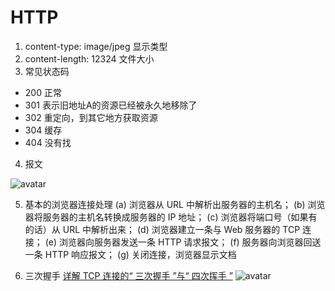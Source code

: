 # HTTP
1. content-type: image/jpeg 显示类型
2. content-length: 12324 文件大小
3. 常见状态码
  - 200 正常
  - 301 表示旧地址A的资源已经被永久地移除了
  - 302 重定向，到其它地方获取资源
  - 304 缓存
  - 404 没有找
4. 报文 

![avatar](/img/20200526154028.png)

5. 基本的浏览器连接处理
(a) 浏览器从 URL 中解析出服务器的主机名；
(b) 浏览器将服务器的主机名转换成服务器的 IP 地址； 
(c) 浏览器将端口号（如果有的话）从 URL 中解析出来； 
(d) 浏览器建立一条与 Web 服务器的 TCP 连接； 
(e) 浏览器向服务器发送一条 HTTP 请求报文；
(f) 服务器向浏览器回送一条 HTTP 响应报文；
(g) 关闭连接，浏览器显示文档

6. 三次握手
[详解 TCP 连接的“ 三次握手 ”与“ 四次挥手 ”](https://baijiahao.baidu.com/s?id=1654225744653405133&wfr=spider&for=pc)
![avatar](/img/20200607170604.jpg)
